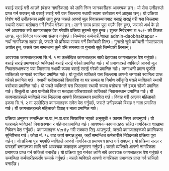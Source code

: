 बसाई सराई गरी आउने (वंशज नागरिकता) को लागि निम्न जानकारीहरू आवश्यक छन्। यो सेवा उनीहरूले प्राप्त गर्न सक्छन् जो बसाई सराई गरी यस जिल्लामा स्थायी रूपमा बसोबास गर्न आएका छन्। यो प्रक्रिया विशेष गरी उनीहरूका लागि लागू हुन्छ जसले आफ्नो मूल निवासस्थानबाट बसाई सराई गरी यस जिल्लामा स्थायी रूपमा बसोबास गर्ने निर्णय गरेका छन्। लाग्ने समय प्रमाण पूरा भएकै दिन हुन्छ, जसको अर्थ के हो भने आवश्यक सबै कागजातहरू पेश गरेपछि प्रक्रिया तुरुन्तै सुरु हुन्छ। शुल्क निवेदनमा रु.१०/- को टिकट लाग्छ, जुन निवेदन फाराममा संलग्न गर्नुपर्छ। जिम्मेवार कर्मचारी/शाखा admin-daobhaktapur - नयाँ नागरिकता शाखा हो, जसले यो प्रक्रिया सम्पन्न गर्ने जिम्मेवारी लिन्छ। गुनासो सुन्ने कर्मचारी गोपालप्रसाद अर्याल हुन्, जसले यस सम्बन्धमा कुनै पनि समस्या वा गुनासो सुन्ने जिम्मेवारी लिन्छन्।

आवश्यक कागजातहरूमा सि.नं. १ मा उल्लेखित कागजातहरू साथै देहायका कागजातहरू पेश गर्नुपर्छ। बसाई सराई प्रमाणपत्रले व्यक्तिको बसाई सराई गरेको प्रमाणित गर्छ। यो प्रमाणपत्रले व्यक्तिले आफ्नो मूल निवासस्थानबाट यस जिल्लामा स्थायी रूपमा बसाई सराई गरेको प्रमाणित गर्छ। जग्गाधनी प्रमाण पूर्जाले व्यक्तिको जग्गाको स्वामित्व प्रमाणित गर्छ। यो पूर्जाले व्यक्तिले यस जिल्लामा आफ्नो जग्गाको स्वामित्व प्राप्त गरेको प्रमाणित गर्छ। स्थायी बसोबासको सिफारिश वा घर सम्पन्न वा निर्माण स्वीकृति पत्रले व्यक्तिको स्थायी बसोबास प्रमाणित गर्छ। यो पत्रले व्यक्तिले यस जिल्लामा स्थायी रूपमा बसोबास गर्ने इच्छा रहेको प्रमाणित गर्छ। बिजुली वा धारा पानीको बिल वा मतदाता परिचयपत्रले व्यक्तिको निवासस्थान प्रमाणित गर्छ। यी कागजातहरूले व्यक्तिले यस जिल्लामा आफ्नो निवासस्थान प्रमाणित गर्छ। विवाह गरी आएका महिलाको हकमा सि.नं. २ मा उल्लेखित कागजातहरू समेत पेश गर्नुपर्छ, जसले उनीहरूको विवाह र नाता प्रमाणित गर्छ। यी कागजातहरूले महिलाको विवाह र नाता प्रमाणित गर्छ।

प्रक्रिया अनुसार सम्बन्धित गा.पा./न.पा.बाट सिफारिस भएको अनुसूची १ फाराम लिएर आउनुपर्छ। यो फारामले व्यक्तिको निवासस्थान र पहिचान प्रमाणित गर्छ। आवश्यक कागजातहरू सहित नागरिकता शाखामा निवेदन पेश गर्नुपर्छ। कागजातहरू Verify गरी सक्कल लिइ आउनुपर्छ, जसले कागजातहरूको प्रमाणिकता सुनिश्चित गर्छ। कोठा नं. १८ बाट कार्य सम्पन्न हुन्छ, जहाँ सम्बन्धित कर्मचारीले निवेदनको प्रक्रिया पूरा गर्छन्। यो प्रक्रिया पूरा भएपछि व्यक्तिले आफ्नो नागरिकता प्रमाणपत्र प्राप्त गर्न सक्छन्। यो प्रक्रिया सरल र पारदर्शी बनाउनका लागि सबै आवश्यक कदमहरू अनुसरण गर्नुपर्छ। यसले व्यक्तिले आफ्नो नागरिकता प्रमाणपत्र प्राप्त गर्न सजिलो बनाउँछ। यो प्रक्रिया पूरा गर्नका लागि सबै आवश्यक कागजातहरू पेश गर्नुपर्छ र सम्बन्धित कर्मचारीहरूसँग सम्पर्क गर्नुपर्छ। यसले व्यक्तिले आफ्नो नागरिकता प्रमाणपत्र प्राप्त गर्न सजिलो बनाउँछ।
